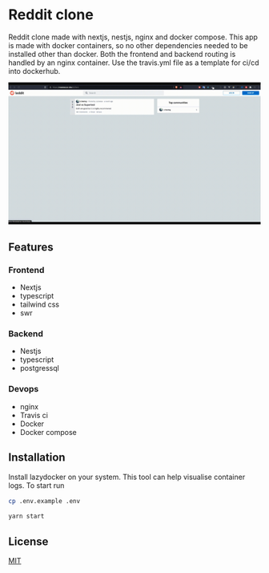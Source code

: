 # Reddit clone

Reddit clone made with nextjs, nestjs, nginx and docker compose. This app is made with docker containers, so no other dependencies needed to be installed other than docker. Both the frontend and backend routing is handled by an nginx container. Use the travis.yml file as a template for ci/cd into dockerhub.

![reddit-demo](https://github.com/RoseNeezar/reddit-clone/blob/master/reddit-demo.gif)

## Features

### Frontend
- Nextjs
- typescript
- tailwind css
- swr

### Backend
- Nestjs
- typescript
- postgressql

### Devops
- nginx
- Travis ci
- Docker
- Docker compose


## Installation

Install lazydocker on your system. This tool can help visualise container logs. To start run

```bash
cp .env.example .env
```

```bash
yarn start
```

## License
[MIT](https://choosealicense.com/licenses/mit/)
